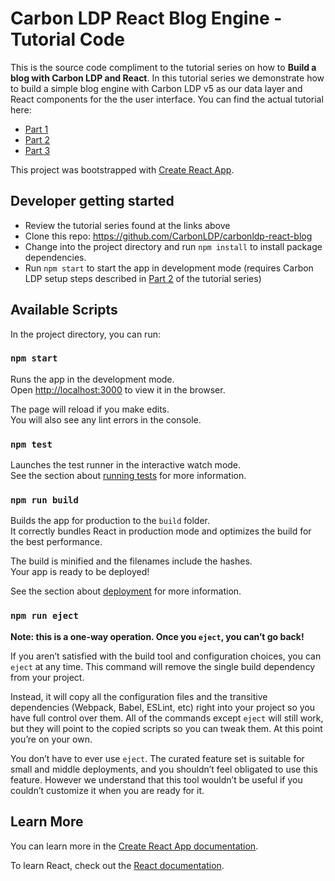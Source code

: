 # Carbon LDP React Blog Engine - Tutorial Code

This is the source code compliment to the tutorial series on how to **Build a blog with Carbon LDP and React**. 
In this tutorial series we demonstrate how to build a simple blog engine with Carbon LDP v5 as our data layer and React components 
for the the user interface. You can find the actual tutorial here:

- [Part 1](https://carbonldp.com/blog/2018/11/23/build-a-blog-with-carbon-ldp-and-react-part-1/)
- [Part 2](https://carbonldp.com/blog/2018/11/25/build-a-blog-with-carbon-ldp-and-react-part-2/)
- [Part 3](https://carbonldp.com/blog/2018/11/26/build-a-blog-with-carbon-ldp-and-react-part-3/)

This project was bootstrapped with [Create React App](https://github.com/facebook/create-react-app).

## Developer getting started

- Review the tutorial series found at the links above
- Clone this repo: https://github.com/CarbonLDP/carbonldp-react-blog
- Change into the project directory and run `npm install` to install package dependencies.
- Run `npm start` to start the app in development mode (requires Carbon LDP setup steps described in [Part 2](https://carbonldp.com/blog/2018/11/25/build-a-blog-with-carbon-ldp-and-react-part-2/) of the tutorial series)

## Available Scripts

In the project directory, you can run:

### `npm start`

Runs the app in the development mode.<br>
Open [http://localhost:3000](http://localhost:3000) to view it in the browser.

The page will reload if you make edits.<br>
You will also see any lint errors in the console.

### `npm test`

Launches the test runner in the interactive watch mode.<br>
See the section about [running tests](https://facebook.github.io/create-react-app/docs/running-tests) for more information.

### `npm run build`

Builds the app for production to the `build` folder.<br>
It correctly bundles React in production mode and optimizes the build for the best performance.

The build is minified and the filenames include the hashes.<br>
Your app is ready to be deployed!

See the section about [deployment](https://facebook.github.io/create-react-app/docs/deployment) for more information.

### `npm run eject`

**Note: this is a one-way operation. Once you `eject`, you can’t go back!**

If you aren’t satisfied with the build tool and configuration choices, you can `eject` at any time. This command will remove the single build dependency from your project.

Instead, it will copy all the configuration files and the transitive dependencies (Webpack, Babel, ESLint, etc) right into your project so you have full control over them. All of the commands except `eject` will still work, but they will point to the copied scripts so you can tweak them. At this point you’re on your own.

You don’t have to ever use `eject`. The curated feature set is suitable for small and middle deployments, and you shouldn’t feel obligated to use this feature. However we understand that this tool wouldn’t be useful if you couldn’t customize it when you are ready for it.

## Learn More

You can learn more in the [Create React App documentation](https://facebook.github.io/create-react-app/docs/getting-started).

To learn React, check out the [React documentation](https://reactjs.org/).
